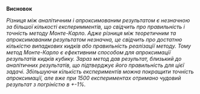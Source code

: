 **Висновок**

_Різниця між аналітичним і апроксимованим результатом є незначною за більшої кількості експеримментів, що свідчить про правильність і точність методу Монте-Карло. Адже різниця між теоретичним та апроксимованим результатом незначна, це свідчить про достатню кількістю випадкових кидків або правильність реалізації методу. Тому метод Монте-Карло є ефективним способом для апроксимації результатів кидків кубику. Зараз метод дав результат, близький до аналітичних результатів, що підтверджує його правильність для цієї задачі. Збільшуючи кількість експериментів можна покращити точність апроксимації, але вже при 1500 експериментах отримано чудовий результат з погріністю в +-1%._
